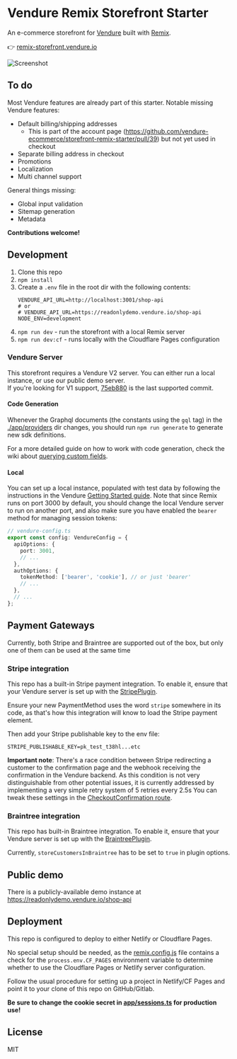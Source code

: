 # Vendure Remix Storefront Starter

An e-commerce storefront for [Vendure](https://www.vendure.io) built with [Remix](https://remix.run).

👉 [remix-storefront.vendure.io](https://remix-storefront.vendure.io/)

![Screenshot](https://www.vendure.io/blog/2022/05/lightning-fast-headless-commerce-with-vendure-and-remix/lighthouse-score.webp)

## To do

Most Vendure features are already part of this starter. Notable missing Vendure features:
- Default billing/shipping addresses
   - This is part of the account page (https://github.com/vendure-ecommerce/storefront-remix-starter/pull/39) but not yet used in checkout
- Separate billing address in checkout
- Promotions
- Localization
- Multi channel support

General things missing:
- Global input validation
- Sitemap generation
- Metadata

**Contributions welcome!**

## Development

1. Clone this repo
2. `npm install`
3. Create a `.env` file in the root dir with the following contents:
   ```.env
   VENDURE_API_URL=http://localhost:3001/shop-api
   # or
   # VENDURE_API_URL=https://readonlydemo.vendure.io/shop-api
   NODE_ENV=development
   ```
4. `npm run dev` - run the storefront with a local Remix server
5. `npm run dev:cf` - runs locally with the Cloudflare Pages configuration

### Vendure Server

This storefront requires a Vendure V2 server. You can either run a local instance, or use our public demo server.  
If you're looking for V1 support, [75eb880](https://github.com/vendure-ecommerce/storefront-remix-starter/tree/75eb880052d7f76b2026fc917cf545996012e3ac) is the last supported commit.

#### Code Generation

Whenever the Graphql documents (the constants using the `gql` tag) in the [./app/providers](./app/providers) dir changes,
you should run `npm run generate` to generate new sdk definitions.

For a more detailed guide on how to work with code generation, check the wiki about [querying custom fields](https://github.com/vendure-ecommerce/storefront-remix-starter/wiki/Querying-custom-fields).

#### Local

You can set up a local instance, populated with test data by following the instructions in the Vendure [Getting Started guide](https://www.vendure.io/docs/getting-started/). Note that since Remix runs on port 3000 by default, you should change the local Vendure server to run on another port, and also make sure you have enabled the `bearer` method for managing session tokens:

```ts
// vendure-config.ts
export const config: VendureConfig = {
  apiOptions: {
    port: 3001,
    // ...
  },
  authOptions: {
    tokenMethod: ['bearer', 'cookie'], // or just 'bearer'
    // ...
  },
  // ...
};
```

## Payment Gateways

Currently, both Stripe and Braintree are supported out of the box, but only one of them can be used at the same time

### Stripe integration

This repo has a built-in Stripe payment integration. To enable it, ensure that your Vendure server is set up with
the [StripePlugin](https://www.vendure.io/docs/typescript-api/payments-plugin/stripe-plugin/).

Ensure your new PaymentMethod uses the word `stripe` somewhere in its code, as that's how this integration will know
to load the Stripe payment element.

Then add your Stripe publishable key to the env file:

```
STRIPE_PUBLISHABLE_KEY=pk_test_t38hl...etc
```

**Important note**: There's a race condition between Stripe redirecting a customer to the confirmation page and the webhook receiving the confirmation in the Vendure backend. As this condition is not very distinguishable from other potential issues, it is currently addressed by implementing a very simple retry system of 5 retries every 2.5s You can tweak these settings in the [CheckoutConfirmation route](./app/routes/checkout/confirmation.%24orderCode.tsx).

### Braintree integration

This repo has built-in Braintree integration. To enable it, ensure that your Vendure server is set up with
the [BraintreePlugin](https://www.vendure.io/docs/typescript-api/payments-plugin/braintree-plugin/).

Currently, `storeCustomersInBraintree` has to be set to `true` in plugin options.

## Public demo

There is a publicly-available demo instance at https://readonlydemo.vendure.io/shop-api

## Deployment

This repo is configured to deploy to either Netlify or Cloudflare Pages.

No special setup should be needed, as the [remix.config.js](./remix.config.js) file contains a check for the `process.env.CF_PAGES` environment variable to determine whether to use the Cloudflare Pages or Netlify server configuration.

Follow the usual procedure for setting up a project in Netlify/CF Pages and point it to your clone of this repo on GitHub/Gitlab.

**Be sure to change the cookie secret in [app/sessions.ts](./app/sessions.ts) for production use!**

## License

MIT
